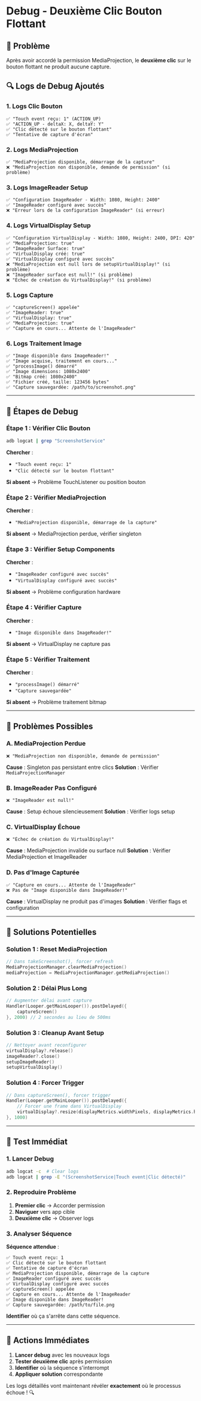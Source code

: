 # Debug - Deuxième Clic Bouton Flottant

## 🐛 Problème

Après avoir accordé la permission MediaProjection, le **deuxième clic** sur le bouton flottant ne produit aucune capture.

## 🔍 Logs de Debug Ajoutés

### **1. Logs Clic Bouton**
```
✅ "Touch event reçu: 1" (ACTION_UP)
✅ "ACTION_UP - deltaX: X, deltaY: Y"
✅ "Clic détecté sur le bouton flottant"
✅ "Tentative de capture d'écran"
```

### **2. Logs MediaProjection**
```
✅ "MediaProjection disponible, démarrage de la capture"
❌ "MediaProjection non disponible, demande de permission" (si problème)
```

### **3. Logs ImageReader Setup**
```
✅ "Configuration ImageReader - Width: 1080, Height: 2400"
✅ "ImageReader configuré avec succès"
❌ "Erreur lors de la configuration ImageReader" (si erreur)
```

### **4. Logs VirtualDisplay Setup**
```
✅ "Configuration VirtualDisplay - Width: 1080, Height: 2400, DPI: 420"
✅ "MediaProjection: true"
✅ "ImageReader Surface: true"
✅ "VirtualDisplay créé: true"
✅ "VirtualDisplay configuré avec succès"
❌ "MediaProjection est null lors de setupVirtualDisplay!" (si problème)
❌ "ImageReader surface est null!" (si problème)
❌ "Échec de création du VirtualDisplay!" (si problème)
```

### **5. Logs Capture**
```
✅ "captureScreen() appelée"
✅ "ImageReader: true"
✅ "VirtualDisplay: true"
✅ "MediaProjection: true"
✅ "Capture en cours... Attente de l'ImageReader"
```

### **6. Logs Traitement Image**
```
✅ "Image disponible dans ImageReader!"
✅ "Image acquise, traitement en cours..."
✅ "processImage() démarré"
✅ "Image dimensions: 1080x2400"
✅ "Bitmap créé: 1080x2400"
✅ "Fichier créé, taille: 123456 bytes"
✅ "Capture sauvegardée: /path/to/screenshot.png"
```

---

## 🧪 Étapes de Debug

### **Étape 1 : Vérifier Clic Bouton**
```bash
adb logcat | grep "ScreenshotService"
```

**Chercher** :
- `"Touch event reçu: 1"`
- `"Clic détecté sur le bouton flottant"`

**Si absent** → Problème TouchListener ou position bouton

### **Étape 2 : Vérifier MediaProjection**
**Chercher** :
- `"MediaProjection disponible, démarrage de la capture"`

**Si absent** → MediaProjection perdue, vérifier singleton

### **Étape 3 : Vérifier Setup Components**
**Chercher** :
- `"ImageReader configuré avec succès"`
- `"VirtualDisplay configuré avec succès"`

**Si absent** → Problème configuration hardware

### **Étape 4 : Vérifier Capture**
**Chercher** :
- `"Image disponible dans ImageReader!"`

**Si absent** → VirtualDisplay ne capture pas

### **Étape 5 : Vérifier Traitement**
**Chercher** :
- `"processImage() démarré"`
- `"Capture sauvegardée"`

**Si absent** → Problème traitement bitmap

---

## 🚨 Problèmes Possibles

### **A. MediaProjection Perdue**
```
❌ "MediaProjection non disponible, demande de permission"
```
**Cause** : Singleton pas persistant entre clics
**Solution** : Vérifier `MediaProjectionManager`

### **B. ImageReader Pas Configuré**
```
❌ "ImageReader est null!"
```
**Cause** : Setup échoue silencieusement
**Solution** : Vérifier logs setup

### **C. VirtualDisplay Échoue**
```
❌ "Échec de création du VirtualDisplay!"
```
**Cause** : MediaProjection invalide ou surface null
**Solution** : Vérifier MediaProjection et ImageReader

### **D. Pas d'Image Capturée**
```
✅ "Capture en cours... Attente de l'ImageReader"
❌ Pas de "Image disponible dans ImageReader!"
```
**Cause** : VirtualDisplay ne produit pas d'images
**Solution** : Vérifier flags et configuration

---

## 🔧 Solutions Potentielles

### **Solution 1 : Reset MediaProjection**
```kotlin
// Dans takeScreenshot(), forcer refresh
MediaProjectionManager.clearMediaProjection()
mediaProjection = MediaProjectionManager.getMediaProjection()
```

### **Solution 2 : Délai Plus Long**
```kotlin
// Augmenter délai avant capture
Handler(Looper.getMainLooper()).postDelayed({
    captureScreen()
}, 2000) // 2 secondes au lieu de 500ms
```

### **Solution 3 : Cleanup Avant Setup**
```kotlin
// Nettoyer avant reconfigurer
virtualDisplay?.release()
imageReader?.close()
setupImageReader()
setupVirtualDisplay()
```

### **Solution 4 : Forcer Trigger**
```kotlin
// Dans captureScreen(), forcer trigger
Handler(Looper.getMainLooper()).postDelayed({
    // Forcer une frame dans VirtualDisplay
    virtualDisplay?.resize(displayMetrics.widthPixels, displayMetrics.heightPixels, displayMetrics.densityDpi)
}, 1000)
```

---

## 🧪 Test Immédiat

### **1. Lancer Debug**
```bash
adb logcat -c  # Clear logs
adb logcat | grep -E "(ScreenshotService|Touch event|Clic détecté)"
```

### **2. Reproduire Problème**
1. **Premier clic** → Accorder permission
2. **Naviguer** vers app cible
3. **Deuxième clic** → Observer logs

### **3. Analyser Séquence**
**Séquence attendue** :
```
✅ Touch event reçu: 1
✅ Clic détecté sur le bouton flottant  
✅ Tentative de capture d'écran
✅ MediaProjection disponible, démarrage de la capture
✅ ImageReader configuré avec succès
✅ VirtualDisplay configuré avec succès
✅ captureScreen() appelée
✅ Capture en cours... Attente de l'ImageReader
✅ Image disponible dans ImageReader!
✅ Capture sauvegardée: /path/to/file.png
```

**Identifier** où ça s'arrête dans cette séquence.

---

## 🎯 Actions Immédiates

1. **Lancer debug** avec les nouveaux logs
2. **Tester deuxième clic** après permission
3. **Identifier** où la séquence s'interrompt
4. **Appliquer solution** correspondante

Les logs détaillés vont maintenant révéler **exactement** où le processus échoue ! 🔍

